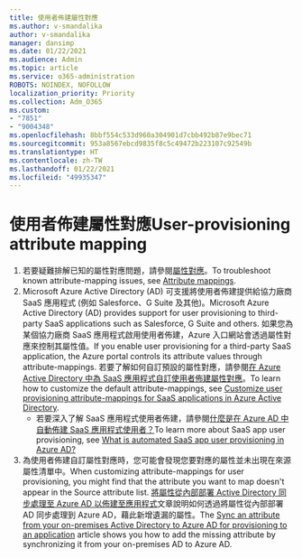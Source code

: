 ```yaml
---
title: 使用者佈建屬性對應
ms.author: v-smandalika
author: v-smandalika
manager: dansimp
ms.date: 01/22/2021
ms.audience: Admin
ms.topic: article
ms.service: o365-administration
ROBOTS: NOINDEX, NOFOLLOW
localization_priority: Priority
ms.collection: Adm_O365
ms.custom:
- "7851"
- "9004348"
ms.openlocfilehash: 8bbf554c533d960a304901d7cbb492b87e9bec71
ms.sourcegitcommit: 953a8567ebcd9835f8c5c49472b223107c92549b
ms.translationtype: HT
ms.contentlocale: zh-TW
ms.lasthandoff: 01/22/2021
ms.locfileid: "49935347"
---
```

# <a name="user-provisioning-attribute-mapping"></a><span data-ttu-id="c3515-102">使用者佈建屬性對應</span><span class="sxs-lookup"><span data-stu-id="c3515-102">User-provisioning attribute mapping</span></span>

1. <span data-ttu-id="c3515-103">若要疑難排解已知的屬性對應問題，請參閱[屬性對應](https://docs.microsoft.com/azure/active-directory/app-provisioning/known-issues#attribute-mappings)。</span><span class="sxs-lookup"><span data-stu-id="c3515-103">To troubleshoot known attribute-mapping issues, see [Attribute mappings](https://docs.microsoft.com/azure/active-directory/app-provisioning/known-issues#attribute-mappings).</span></span> 
2. <span data-ttu-id="c3515-104">Microsoft Azure Active Directory (AD) 可支援將使用者佈建提供給協力廠商 SaaS 應用程式 (例如 Salesforce、G Suite 及其他)。</span><span class="sxs-lookup"><span data-stu-id="c3515-104">Microsoft Azure Active Directory (AD) provides support for user provisioning to third-party SaaS applications such as Salesforce, G Suite and others.</span></span> <span data-ttu-id="c3515-105">如果您為某個協力廠商 SaaS 應用程式啟用使用者佈建，Azure 入口網站會透過屬性對應來控制其屬性值。</span><span class="sxs-lookup"><span data-stu-id="c3515-105">If you enable user provisioning for a third-party SaaS application, the Azure portal controls its attribute values through attribute-mappings.</span></span> <span data-ttu-id="c3515-106">若要了解如何自訂預設的屬性對應，請參閱[在 Azure Active Directory 中為 SaaS 應用程式自訂使用者佈建屬性對應](https://docs.microsoft.com/azure/active-directory/app-provisioning/customize-application-attributes)。</span><span class="sxs-lookup"><span data-stu-id="c3515-106">To learn how to customize the default attribute-mappings, see [Customize user provisioning attribute-mappings for SaaS applications in Azure Active Directory](https://docs.microsoft.com/azure/active-directory/app-provisioning/customize-application-attributes).</span></span>
    - <span data-ttu-id="c3515-107">若要深入了解 SaaS 應用程式使用者佈建，請參閱[什麼是在 Azure AD 中自動佈建 SaaS 應用程式使用者？](https://docs.microsoft.com/azure/active-directory/app-provisioning/user-provisioning)</span><span class="sxs-lookup"><span data-stu-id="c3515-107">To learn more about SaaS app user provisioning, see [What is automated SaaS app user provisioning in Azure AD?](https://docs.microsoft.com/azure/active-directory/app-provisioning/user-provisioning)</span></span> 
3. <span data-ttu-id="c3515-108">為使用者佈建自訂屬性對應時，您可能會發現您要對應的屬性並未出現在來源屬性清單中。</span><span class="sxs-lookup"><span data-stu-id="c3515-108">When customizing attribute-mappings for user provisioning, you might find that the attribute you want to map doesn't appear in the Source attribute list.</span></span> <span data-ttu-id="c3515-109">[將屬性從內部部署 Active Directory 同步處理至 Azure AD 以佈建至應用程式](https://docs.microsoft.com/azure/active-directory/app-provisioning/user-provisioning-sync-attributes-for-mapping)文章說明如何透過將屬性從內部部署 AD 同步處理到 Azure AD，藉此新增遺漏的屬性。</span><span class="sxs-lookup"><span data-stu-id="c3515-109">The [Sync an attribute from your on-premises Active Directory to Azure AD for provisioning to an application](https://docs.microsoft.com/azure/active-directory/app-provisioning/user-provisioning-sync-attributes-for-mapping) article shows you how to add the missing attribute by synchronizing it from your on-premises AD to Azure AD.</span></span>

